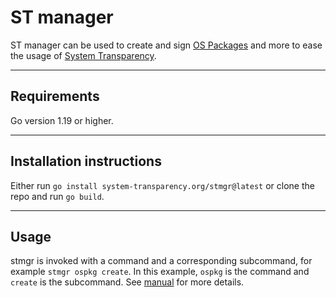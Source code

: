 # ST manager

ST manager can be used to create and sign [OS Packages][] and more to
ease the usage of [System Transparency][].

[OS Packages]: https://git.glasklar.is/system-transparency/project/docs/-/blob/v0.3.0/content/docs/reference/os_package.md
[System Transparency]: https://www.system-transparency.org

---

## Requirements

Go version 1.19 or higher.

---

## Installation instructions

Either run `go install system-transparency.org/stmgr@latest` or clone
the repo and run `go build`.

---

## Usage

stmgr is invoked with a command and a corresponding subcommand, for
example `stmgr ospkg create`. In this example, `ospkg` is the command
and `create` is the subcommand. See [manual](./docs/manual.md) for more
details.
